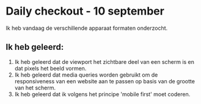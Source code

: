 # Daily checkout - 10 september

Ik heb vandaag de verschillende apparaat formaten onderzocht.

## Ik heb geleerd:

1. Ik heb geleerd dat de viewport het zichtbare deel van een scherm is en dat pixels het beeld vormen.
2. Ik heb geleerd dat media queries worden gebruikt om de responsiveness van een website aan te passen op basis van de grootte van het scherm.
3. Ik heb geleerd dat ik volgens het principe 'mobile first' moet coderen.